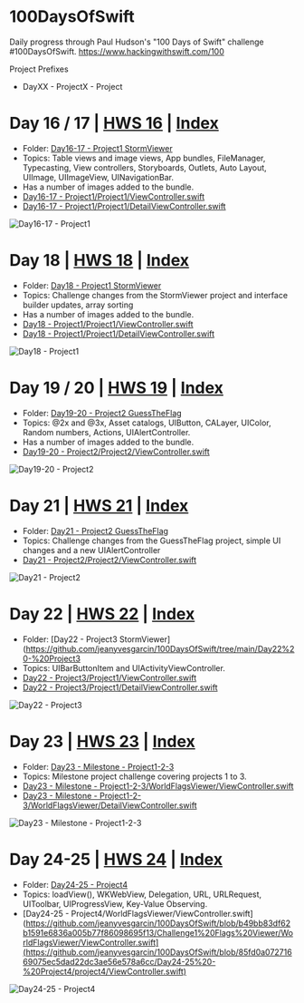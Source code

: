 # 100DaysOfSwift
Daily progress through Paul Hudson's "100 Days of Swift" challenge #100DaysOfSwift. https://www.hackingwithswift.com/100

Project Prefixes
* DayXX - ProjectX - Project


# Day 16 / 17 | [HWS 16](https://www.hackingwithswift.com/100/16) | [Index](https://github.com/jeanyvesgarcin/100DaysOfSwift/blob/main/README.md)

- Folder: [Day16-17 - Project1 StormViewer](https://github.com/jeanyvesgarcin/100DaysOfSwift/tree/main/Day16-17%20-%20Project1) 
- Topics: Table views and image views, App bundles, FileManager, Typecasting, View controllers, Storyboards, Outlets, Auto Layout, UIImage, UIImageView, UINavigationBar.
- Has a number of images added to the bundle.
- [Day16-17 - Project1/Project1/ViewController.swift](https://github.com/jeanyvesgarcin/100DaysOfSwift/blob/85fd0a07271669075ec5dad22dc3ae56e578a6cc/Day16-17%20-%20Project1/Project1/ViewController.swift)
- [Day16-17 - Project1/Project1/DetailViewController.swift](https://github.com/jeanyvesgarcin/100DaysOfSwift/blob/85fd0a07271669075ec5dad22dc3ae56e578a6cc/Day16-17%20-%20Project1/Project1/DetailViewController.swift)
 
![Day16-17 - Project1](https://github.com/jeanyvesgarcin/100DaysOfSwift/blob/85fd0a07271669075ec5dad22dc3ae56e578a6cc/Images/Day16-17%20-%20Project1.gif)


# Day 18 | [HWS 18](https://www.hackingwithswift.com/100/18) | [Index](https://github.com/jeanyvesgarcin/100DaysOfSwift/blob/main/README.md)

- Folder: [Day18 - Project1 StormViewer](https://github.com/jeanyvesgarcin/100DaysOfSwift/tree/main/Day18%20-%20Project1) 
- Topics: Challenge changes from the StormViewer project and interface builder updates, array sorting
- Has a number of images added to the bundle.
- [Day18 - Project1/Project1/ViewController.swift](https://github.com/jeanyvesgarcin/100DaysOfSwift/blob/85fd0a07271669075ec5dad22dc3ae56e578a6cc/Day18%20-%20Project1/Project1/ViewController.swift)
- [Day18 - Project1/Project1/DetailViewController.swift](https://github.com/jeanyvesgarcin/100DaysOfSwift/blob/85fd0a07271669075ec5dad22dc3ae56e578a6cc/Day18%20-%20Project1/Project1/DetailViewController.swift)
 
![Day18 - Project1](https://github.com/jeanyvesgarcin/100DaysOfSwift/blob/85fd0a07271669075ec5dad22dc3ae56e578a6cc/Images/Day18%20-%20Project1.gif)


# Day 19 / 20 | [HWS 19](https://www.hackingwithswift.com/100/19) | [Index](https://github.com/jeanyvesgarcin/100DaysOfSwift/blob/main/README.md)

- Folder: [Day19-20 - Project2 GuessTheFlag](https://github.com/jeanyvesgarcin/100DaysOfSwift/tree/main/Day19-20%20-%20Project2) 
- Topics: @2x and @3x, Asset catalogs, UIButton, CALayer, UIColor, Random numbers, Actions, UIAlertController.
- Has a number of images added to the bundle.
- [Day19-20 - Project2/Project2/ViewController.swift](https://github.com/jeanyvesgarcin/100DaysOfSwift/blob/85fd0a07271669075ec5dad22dc3ae56e578a6cc/Day19-20%20-%20Project2/project2/ViewController.swift)
 
![Day19-20 - Project2](https://github.com/jeanyvesgarcin/100DaysOfSwift/blob/85fd0a07271669075ec5dad22dc3ae56e578a6cc/Images/Day19-20%20-%20Project2.gif)


# Day 21 | [HWS 21](https://www.hackingwithswift.com/100/21) | [Index](https://github.com/jeanyvesgarcin/100DaysOfSwift/blob/main/README.md)

- Folder: [Day21 - Project2 GuessTheFlag](https://github.com/jeanyvesgarcin/100DaysOfSwift/tree/main/Day21%20-%20Project2) 
- Topics: Challenge changes from the GuessTheFlag project, simple UI changes and a new UIAlertController
- [Day21 - Project2/Project2/ViewController.swift](https://github.com/jeanyvesgarcin/100DaysOfSwift/blob/85fd0a07271669075ec5dad22dc3ae56e578a6cc/Day21%20-%20Project2/project2/ViewController.swift)
 
![Day21 - Project2](https://github.com/jeanyvesgarcin/100DaysOfSwift/blob/85fd0a07271669075ec5dad22dc3ae56e578a6cc/Images/Day21%20-%20Project2.gif)


# Day 22 | [HWS 22](https://www.hackingwithswift.com/100/22) | [Index](https://github.com/jeanyvesgarcin/100DaysOfSwift/blob/main/README.md)

- Folder: [Day22 - Project3 StormViewer](https://github.com/jeanyvesgarcin/100DaysOfSwift/tree/main/Day22%20-%20Project3
- Topics: UIBarButtonItem and UIActivityViewController.
- [Day22 - Project3/Project1/ViewController.swift](https://github.com/jeanyvesgarcin/100DaysOfSwift/blob/85fd0a07271669075ec5dad22dc3ae56e578a6cc/Day22%20-%20Project3/Project1/ViewController.swift)
- [Day22 - Project3/Project1/DetailViewController.swift](https://github.com/jeanyvesgarcin/100DaysOfSwift/blob/85fd0a07271669075ec5dad22dc3ae56e578a6cc/Day22%20-%20Project3/Project1/DetailViewController.swift)
 
![Day22 - Project3](https://github.com/jeanyvesgarcin/100DaysOfSwift/blob/85fd0a07271669075ec5dad22dc3ae56e578a6cc/Images/Day22%20-%20Project3.gif)


# Day 23 | [HWS 23](https://www.hackingwithswift.com/100/23) | [Index](https://github.com/jeanyvesgarcin/100DaysOfSwift/blob/main/README.md)

- Folder: [Day23 - Milestone - Project1-2-3](https://github.com/jeanyvesgarcin/100DaysOfSwift/tree/main/Day23%20-%20Milestone%20-%20Project1-2-3)
- Topics: Milestone project challenge covering projects 1 to 3.
- [Day23 - Milestone - Project1-2-3/WorldFlagsViewer/ViewController.swift](https://github.com/jeanyvesgarcin/100DaysOfSwift/blob/b49bb83df62b1591e6836a005b77f86098695f13/Challenge1%20Flags%20Viewer/WorldFlagsViewer/ViewController.swift)
- [Day23 - Milestone - Project1-2-3/WorldFlagsViewer/DetailViewController.swift](https://github.com/jeanyvesgarcin/100DaysOfSwift/blob/b49bb83df62b1591e6836a005b77f86098695f13/Challenge1%20Flags%20Viewer/WorldFlagsViewer/DetailViewController.swift)
 
![Day23 - Milestone - Project1-2-3](https://github.com/jeanyvesgarcin/100DaysOfSwift/blob/b0610e380cd42395ab3ec37f26f4e4b548c80983/Images/day23-challenge1.gif)


# Day 24-25 | [HWS 24](https://www.hackingwithswift.com/100/24) | [Index](https://github.com/jeanyvesgarcin/100DaysOfSwift/blob/main/README.md)

- Folder: [Day24-25 - Project4](https://github.com/jeanyvesgarcin/100DaysOfSwift/tree/main/Day24-25%20-%20Project4)
- Topics: loadView(), WKWebView, Delegation, URL, URLRequest, UIToolbar, UIProgressView, Key-Value Observing.
- [Day24-25 - Project4/WorldFlagsViewer/ViewController.swift](https://github.com/jeanyvesgarcin/100DaysOfSwift/blob/b49bb83df62b1591e6836a005b77f86098695f13/Challenge1%20Flags%20Viewer/WorldFlagsViewer/ViewController.swift](https://github.com/jeanyvesgarcin/100DaysOfSwift/blob/85fd0a07271669075ec5dad22dc3ae56e578a6cc/Day24-25%20-%20Project4/project4/ViewController.swift)
 
![Day24-25 - Project4](https://github.com/jeanyvesgarcin/100DaysOfSwift/blob/b0610e380cd42395ab3ec37f26f4e4b548c80983/Images/day23-challenge1.gif)
